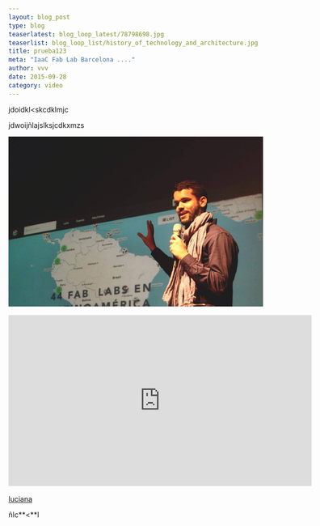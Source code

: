 ```yaml
---
layout: blog_post
type: blog
teaserlatest: blog_loop_latest/78798698.jpg
teaserlist: blog_loop_list/history_of_technology_and_architecture.jpg
title: prueba123
meta: "IaaC Fab Lab Barcelona ...."
author: vvv
date: 2015-09-28
category: video
---
```

jdoidkl<skcdklmjc

jdwoijñlajslksjcdkxmzs

![](/uploads/versions/11407211_711798475612927_7588775371214265379_n---x----960-640x---.jpg)

**<iframe src="https://player.vimeo.com/video/133676785?color=ffffff" width="600" height="338" frameborder="0" webkitallowfullscreen mozallowfullscreen allowfullscreen></iframe>**

[luciana](www.iaac.net)

ñlc**<**l